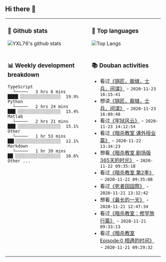 ## Hi there 👋

<table>
<tr>
<td valign="top" width="54%">

### 🔭 Github stats

![YXL76's github stats](https://github-readme-stats.yxl76.vercel.app/api?username=YXL76&count_private=true&show_icons=true&theme=tokyonight)

</td>

<td valign="top" width="46%">

### 🌱 Top languages

![Top Langs](https://github-readme-stats.yxl76.vercel.app/api/top-langs/?username=YXL76&layout=compact&theme=tokyonight)

</td>
</tr>
<tr>
<td valign="top" width="54%">

### 📊 Weekly development breakdown

```text
TypeScript
  └─────   3 hrs 6 mins   ████▏░░░░░░░░░░░░░░░░  19.9%
Python
  └─────   2 hrs 24 mins  ███▏░░░░░░░░░░░░░░░░░  15.4%
Matlab
  └─────   2 hrs 21 mins  ███▏░░░░░░░░░░░░░░░░░  15.1%
Other
  └─────   1 hr 53 mins   ██▌░░░░░░░░░░░░░░░░░░  12.1%
Markdown
  └─────   1 hr 39 mins   ██▏░░░░░░░░░░░░░░░░░░  10.6%
Other ...
```

</td>
<td valign="top" width="46%">

### 📚 Douban activities

- 看过[《锅匠，裁缝，士兵，间谍》](http://movie.douban.com/subject/3338851/) - `2020-11-23 16:15:41`
- 想读[《锅匠，裁缝，士兵，间谍》](https://book.douban.com/subject/3175259/) - `2020-11-23 16:09:40`
- 看过[《牢狱风云》](http://movie.douban.com/subject/1298280/) - `2020-11-23 14:12:54`
- 看过[《暗杀教室 课外授业篇》](http://movie.douban.com/subject/26830047/) - `2020-11-22 13:34:23`
- 想看[《暗杀教室 剧场版 365天的时光》](http://movie.douban.com/subject/26832519/) - `2020-11-22 09:35:18`
- 看过[《暗杀教室 第2季》](http://movie.douban.com/subject/26375693/) - `2020-11-22 09:35:08`
- 看过[《死者田园祭》](http://movie.douban.com/subject/1366165/) - `2020-11-21 13:32:42`
- 想看[《最长的一天》](http://movie.douban.com/subject/1293626/) - `2020-11-21 12:47:34`
- 看过[《暗杀教室：修学旅行篇》](http://movie.douban.com/subject/25735738/) - `2020-11-21 09:33:13`
- 看过[《暗杀教室 Episode:0 相遇的时间》](http://movie.douban.com/subject/26357649/) - `2020-11-21 09:29:32`

</td>
</tr>
</table>

<!--
**YXL76/YXL76** is a ✨ _special_ ✨ repository because its `README.md` (this file) appears on your GitHub profile.

Here are some ideas to get you started:

- 🔭 I’m currently working on ...
- 🌱 I’m currently learning ...
- 👯 I’m looking to collaborate on ...
- 🤔 I’m looking for help with ...
- 💬 Ask me about ...
- 📫 How to reach me: ...
- 😄 Pronouns: ...
- ⚡ Fun fact: ...
-->
